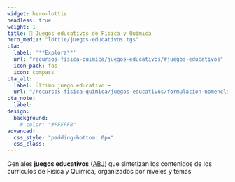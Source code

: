 ```yaml
---
widget: hero-lottie
headless: true
weight: 1
title: 🧩 Juegos educativos de Física y Química
hero_media: "lottie/juegos-educativos.tgs"
cta:
  label: '**Explora**'
  url: "recursos-fisica-quimica/juegos-educativos/#juegos-educativos"
  icon_pack: fas
  icon: compass
cta_alt:
  label: Último juego educativo ➡️
  url: "/recursos-fisica-quimica/juegos-educativos/formulacion-nomenclatura-quimica/organica/formula-con-marvin"
cta_note:
  label:
design:
  background:
    # color: "#FFFFF8"
advanced:
  css_style: "padding-bottom: 0px"
  css_class: 
---
```


Geniales **juegos educativos** ([ABJ](https://es.wikipedia.org/wiki/Aprendizaje_basado_en_juegos)) que sintetizan los contenidos de los currículos de Física y Química, organizados por niveles y temas